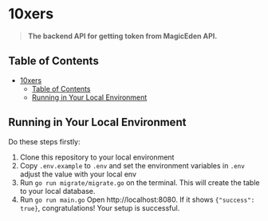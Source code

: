 # 10xers
> **The backend API for getting token from MagicEden API.**

## Table of Contents
- [10xers](#10xers)
  - [Table of Contents](#table-of-contents)
  - [Running in Your Local Environment](#running-in-your-local-environment)


## Running in Your Local Environment

Do these steps firstly:
1. Clone this repository to your local environment
2. Copy `.env.example` to `.env` and set the environment variables in `.env` adjust the value with your local env
3. Run `go run migrate/migrate.go` on the terminal. This will create the table to your local database.
4. Run `go run main.go` Open http://localhost:8080. If it shows `{"success": true}`, congratulations! Your setup is successful.